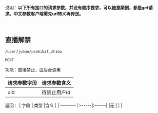 说明：**以下所有接口的请求参数，并没有顺序要求，可以随意颠倒，都是get请求。中文参数客户端需先url转义再传送。**


<br> 

## 直播解禁
~~~
/user/jubao/prohibit_zhibo
~~~
~~~
POST
~~~

功能：直播禁止，由后台调用


| 请求参数字段        | 请求参数含义  |
| -------- |:------|
|uid         |  待禁止用户id|


返回： 
| 字段        | 类型 |含义  |
| -------- |:------|:------|
|无   |     |  |



